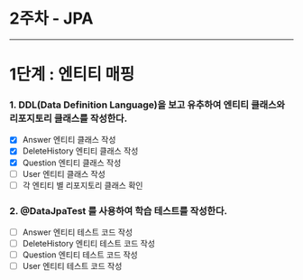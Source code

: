 #  2주차 - JPA

---

# 1단계 : 엔티티 매핑

### 1. DDL(Data Definition Language)을 보고 유추하여 엔티티 클래스와 리포지토리 클래스를 작성한다.
- [X] Answer 엔티티 클래스 작성
- [X] DeleteHistory 엔티티 클래스 작성
- [X] Question 엔티티 클래스 작성
- [ ] User 엔티티 클래스 작성
- [ ] 각 엔티티 별 리포지토리 클래스 확인

### 2. @DataJpaTest 를 사용하여 학습 테스트를 작성한다.
- [ ] Answer 엔티티 테스트 코드 작성
- [ ] DeleteHistory 엔티티 테스트 코드 작성
- [ ] Question 엔티티 테스트 코드 작성
- [ ] User 엔티티 테스트 코드 작성
